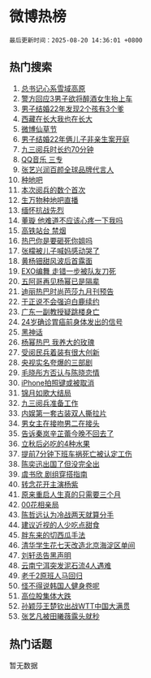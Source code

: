 # 微博热榜

`最后更新时间：2025-08-20 14:36:01 +0800`

## 热门搜索

1. [总书记心系雪域高原](https://m.weibo.cn/search?containerid=100103type%3D1%26t%3D10%26q%3D%23%E6%80%BB%E4%B9%A6%E8%AE%B0%E5%BF%83%E7%B3%BB%E9%9B%AA%E5%9F%9F%E9%AB%98%E5%8E%9F%23&stream_entry_id=51&isnewpage=1&extparam=seat%3D1%26c_type%3D51%26filter_type%3Drealtimehot%26q%3D%2523%25E6%2580%25BB%25E4%25B9%25A6%25E8%25AE%25B0%25E5%25BF%2583%25E7%25B3%25BB%25E9%259B%25AA%25E5%259F%259F%25E9%25AB%2598%25E5%258E%259F%2523%26dgr%3D0%26pos%3D0%26stream_entry_id%3D51%26cate%3D10103%26display_time%3D1755671760%26pre_seqid%3D1755671760563950937035)
1. [警方回应3男子欲将醉酒女生抬上车](https://m.weibo.cn/search?containerid=100103type%3D1%26t%3D10%26q%3D%23%E8%AD%A6%E6%96%B9%E5%9B%9E%E5%BA%943%E7%94%B7%E5%AD%90%E6%AC%B2%E5%B0%86%E9%86%89%E9%85%92%E5%A5%B3%E7%94%9F%E6%8A%AC%E4%B8%8A%E8%BD%A6%23&stream_entry_id=31&isnewpage=1&extparam=seat%3D1%26filter_type%3Drealtimehot%26pos%3D0%26c_type%3D31%26cate%3D5001%26flag%3D0%26band_rank%3D1%26stream_entry_id%3D31%26lcate%3D5001%26q%3D%2523%25E8%25AD%25A6%25E6%2596%25B9%25E5%259B%259E%25E5%25BA%25943%25E7%2594%25B7%25E5%25AD%2590%25E6%25AC%25B2%25E5%25B0%2586%25E9%2586%2589%25E9%2585%2592%25E5%25A5%25B3%25E7%2594%259F%25E6%258A%25AC%25E4%25B8%258A%25E8%25BD%25A6%2523%26realpos%3D1%26dgr%3D0%26display_time%3D1755671760%26pre_seqid%3D1755671760563950937035)
1. [男子结婚22年发现2个孩有3个爹](https://m.weibo.cn/search?containerid=100103type%3D1%26t%3D10%26q%3D%23%E7%94%B7%E5%AD%90%E7%BB%93%E5%A9%9A22%E5%B9%B4%E5%8F%91%E7%8E%B02%E4%B8%AA%E5%AD%A9%E6%9C%893%E4%B8%AA%E7%88%B9%23&stream_entry_id=31&isnewpage=1&extparam=seat%3D1%26filter_type%3Drealtimehot%26pos%3D1%26c_type%3D31%26cate%3D5001%26flag%3D1%26band_rank%3D2%26stream_entry_id%3D31%26lcate%3D5001%26q%3D%2523%25E7%2594%25B7%25E5%25AD%2590%25E7%25BB%2593%25E5%25A9%259A22%25E5%25B9%25B4%25E5%258F%2591%25E7%258E%25B02%25E4%25B8%25AA%25E5%25AD%25A9%25E6%259C%25893%25E4%25B8%25AA%25E7%2588%25B9%2523%26realpos%3D2%26dgr%3D0%26display_time%3D1755671760%26pre_seqid%3D1755671760563950937035)
1. [西藏在长大我也在长大](https://m.weibo.cn/search?containerid=100103type%3D1%26t%3D10%26q%3D%23%E8%A5%BF%E8%97%8F%E5%9C%A8%E9%95%BF%E5%A4%A7%E6%88%91%E4%B9%9F%E5%9C%A8%E9%95%BF%E5%A4%A7%23&stream_entry_id=31&isnewpage=1&extparam=seat%3D1%26filter_type%3Drealtimehot%26pos%3D2%26c_type%3D31%26cate%3D5001%26flag%3D0%26band_rank%3D3%26stream_entry_id%3D31%26lcate%3D5001%26q%3D%2523%25E8%25A5%25BF%25E8%2597%258F%25E5%259C%25A8%25E9%2595%25BF%25E5%25A4%25A7%25E6%2588%2591%25E4%25B9%259F%25E5%259C%25A8%25E9%2595%25BF%25E5%25A4%25A7%2523%26realpos%3D3%26dgr%3D0%26display_time%3D1755671760%26pre_seqid%3D1755671760563950937035)
1. [微博仙草节](https://m.weibo.cn/search?containerid=100103type%3D1%26t%3D10%26q%3D%23%E5%BE%AE%E5%8D%9A%E4%BB%99%E8%8D%89%E8%8A%82%23&stream_entry_id=31&isnewpage=1&extparam=seat%3D1%26filter_type%3Drealtimehot%26pos%3D3%26c_type%3D31%26cate%3D5001%26q%3D%2523%25E5%25BE%25AE%25E5%258D%259A%25E4%25BB%2599%25E8%258D%2589%25E8%258A%2582%2523%26band_rank%3D4%26stream_entry_id%3D31%26lcate%3D5001%26is_ad_pos%3D1%26adid%3D296529%26dgr%3D0%26display_time%3D1755671760%26pre_seqid%3D1755671760563950937035)
1. [男子结婚22年俩儿子非亲生案开庭](https://m.weibo.cn/search?containerid=100103type%3D1%26t%3D10%26q%3D%23%E7%94%B7%E5%AD%90%E7%BB%93%E5%A9%9A22%E5%B9%B4%E4%BF%A9%E5%84%BF%E5%AD%90%E9%9D%9E%E4%BA%B2%E7%94%9F%E6%A1%88%E5%BC%80%E5%BA%AD%23&stream_entry_id=31&isnewpage=1&extparam=seat%3D1%26filter_type%3Drealtimehot%26pos%3D4%26c_type%3D31%26cate%3D5001%26flag%3D1%26band_rank%3D4%26stream_entry_id%3D31%26lcate%3D5001%26q%3D%2523%25E7%2594%25B7%25E5%25AD%2590%25E7%25BB%2593%25E5%25A9%259A22%25E5%25B9%25B4%25E4%25BF%25A9%25E5%2584%25BF%25E5%25AD%2590%25E9%259D%259E%25E4%25BA%25B2%25E7%2594%259F%25E6%25A1%2588%25E5%25BC%2580%25E5%25BA%25AD%2523%26realpos%3D4%26dgr%3D0%26display_time%3D1755671760%26pre_seqid%3D1755671760563950937035)
1. [九三阅兵时长约70分钟](https://m.weibo.cn/search?containerid=100103type%3D1%26t%3D10%26q%3D%23%E4%B9%9D%E4%B8%89%E9%98%85%E5%85%B5%E6%97%B6%E9%95%BF%E7%BA%A670%E5%88%86%E9%92%9F%23&stream_entry_id=31&isnewpage=1&extparam=seat%3D1%26filter_type%3Drealtimehot%26pos%3D5%26c_type%3D31%26cate%3D5001%26flag%3D0%26band_rank%3D5%26stream_entry_id%3D31%26lcate%3D5001%26q%3D%2523%25E4%25B9%259D%25E4%25B8%2589%25E9%2598%2585%25E5%2585%25B5%25E6%2597%25B6%25E9%2595%25BF%25E7%25BA%25A670%25E5%2588%2586%25E9%2592%259F%2523%26realpos%3D5%26dgr%3D0%26display_time%3D1755671760%26pre_seqid%3D1755671760563950937035)
1. [QQ音乐 三专](https://m.weibo.cn/search?containerid=100103type%3D1%26t%3D10%26q%3DQQ%E9%9F%B3%E4%B9%90+%E4%B8%89%E4%B8%93&stream_entry_id=31&isnewpage=1&extparam=seat%3D1%26filter_type%3Drealtimehot%26pos%3D6%26c_type%3D31%26cate%3D5001%26flag%3D2%26band_rank%3D6%26stream_entry_id%3D31%26lcate%3D5001%26q%3DQQ%25E9%259F%25B3%25E4%25B9%2590%2520%25E4%25B8%2589%25E4%25B8%2593%26realpos%3D6%26dgr%3D0%26display_time%3D1755671760%26pre_seqid%3D1755671760563950937035)
1. [张艺兴润百颜全球品牌代言人](https://m.weibo.cn/search?containerid=100103type%3D1%26t%3D10%26q%3D%23%E5%BC%A0%E8%89%BA%E5%85%B4%E6%B6%A6%E7%99%BE%E9%A2%9C%E5%85%A8%E7%90%83%E5%93%81%E7%89%8C%E4%BB%A3%E8%A8%80%E4%BA%BA%23&stream_entry_id=31&isnewpage=1&extparam=seat%3D1%26filter_type%3Drealtimehot%26pos%3D7%26c_type%3D31%26cate%3D5001%26topic_ad%3D1%26is_ad_pos%3D1%26band_rank%3D7%26stream_entry_id%3D31%26dgr%3D0%26q%3D%2523%25E5%25BC%25A0%25E8%2589%25BA%25E5%2585%25B4%25E6%25B6%25A6%25E7%2599%25BE%25E9%25A2%259C%25E5%2585%25A8%25E7%2590%2583%25E5%2593%2581%25E7%2589%258C%25E4%25BB%25A3%25E8%25A8%2580%25E4%25BA%25BA%2523%26adid%3D297461%26lcate%3D5001%26display_time%3D1755671760%26pre_seqid%3D1755671760563950937035)
1. [种地吧](https://m.weibo.cn/search?containerid=100103type%3D1%26t%3D10%26q%3D%E7%A7%8D%E5%9C%B0%E5%90%A7&stream_entry_id=31&isnewpage=1&extparam=seat%3D1%26filter_type%3Drealtimehot%26pos%3D8%26c_type%3D31%26cate%3D5001%26flag%3D0%26band_rank%3D7%26stream_entry_id%3D31%26lcate%3D5001%26q%3D%25E7%25A7%258D%25E5%259C%25B0%25E5%2590%25A7%26realpos%3D7%26dgr%3D0%26display_time%3D1755671760%26pre_seqid%3D1755671760563950937035)
1. [本次阅兵的数个首次](https://m.weibo.cn/search?containerid=100103type%3D1%26t%3D10%26q%3D%23%E6%9C%AC%E6%AC%A1%E9%98%85%E5%85%B5%E7%9A%84%E6%95%B0%E4%B8%AA%E9%A6%96%E6%AC%A1%23&stream_entry_id=31&isnewpage=1&extparam=seat%3D1%26filter_type%3Drealtimehot%26pos%3D9%26c_type%3D31%26cate%3D5001%26flag%3D0%26band_rank%3D8%26stream_entry_id%3D31%26lcate%3D5001%26q%3D%2523%25E6%259C%25AC%25E6%25AC%25A1%25E9%2598%2585%25E5%2585%25B5%25E7%259A%2584%25E6%2595%25B0%25E4%25B8%25AA%25E9%25A6%2596%25E6%25AC%25A1%2523%26realpos%3D8%26dgr%3D0%26display_time%3D1755671760%26pre_seqid%3D1755671760563950937035)
1. [生万物种地吧直播](https://m.weibo.cn/search?containerid=100103type%3D1%26t%3D10%26q%3D%23%E7%94%9F%E4%B8%87%E7%89%A9%E7%A7%8D%E5%9C%B0%E5%90%A7%E7%9B%B4%E6%92%AD%23&stream_entry_id=31&isnewpage=1&extparam=seat%3D1%26filter_type%3Drealtimehot%26pos%3D10%26c_type%3D31%26cate%3D5001%26flag%3D0%26band_rank%3D9%26stream_entry_id%3D31%26lcate%3D5001%26q%3D%2523%25E7%2594%259F%25E4%25B8%2587%25E7%2589%25A9%25E7%25A7%258D%25E5%259C%25B0%25E5%2590%25A7%25E7%259B%25B4%25E6%2592%25AD%2523%26realpos%3D9%26dgr%3D0%26display_time%3D1755671760%26pre_seqid%3D1755671760563950937035)
1. [缅怀抗战先烈](https://m.weibo.cn/search?containerid=100103type%3D1%26t%3D10%26q%3D%23%E7%BC%85%E6%80%80%E6%8A%97%E6%88%98%E5%85%88%E7%83%88%23&stream_entry_id=31&isnewpage=1&extparam=seat%3D1%26filter_type%3Drealtimehot%26pos%3D11%26c_type%3D31%26cate%3D5001%26flag%3D1%26band_rank%3D10%26stream_entry_id%3D31%26lcate%3D5001%26q%3D%2523%25E7%25BC%2585%25E6%2580%2580%25E6%258A%2597%25E6%2588%2598%25E5%2585%2588%25E7%2583%2588%2523%26realpos%3D10%26dgr%3D0%26display_time%3D1755671760%26pre_seqid%3D1755671760563950937035)
1. [董璇 他难道不应该心疼一下我吗](https://m.weibo.cn/search?containerid=100103type%3D1%26t%3D10%26q%3D%E8%91%A3%E7%92%87+%E4%BB%96%E9%9A%BE%E9%81%93%E4%B8%8D%E5%BA%94%E8%AF%A5%E5%BF%83%E7%96%BC%E4%B8%80%E4%B8%8B%E6%88%91%E5%90%97&stream_entry_id=31&isnewpage=1&extparam=seat%3D1%26filter_type%3Drealtimehot%26pos%3D12%26c_type%3D31%26cate%3D5001%26flag%3D1%26band_rank%3D11%26stream_entry_id%3D31%26lcate%3D5001%26q%3D%25E8%2591%25A3%25E7%2592%2587%2520%25E4%25BB%2596%25E9%259A%25BE%25E9%2581%2593%25E4%25B8%258D%25E5%25BA%2594%25E8%25AF%25A5%25E5%25BF%2583%25E7%2596%25BC%25E4%25B8%2580%25E4%25B8%258B%25E6%2588%2591%25E5%2590%2597%26realpos%3D11%26dgr%3D0%26display_time%3D1755671760%26pre_seqid%3D1755671760563950937035)
1. [高铁站台 禁烟](https://m.weibo.cn/search?containerid=100103type%3D1%26t%3D10%26q%3D%E9%AB%98%E9%93%81%E7%AB%99%E5%8F%B0+%E7%A6%81%E7%83%9F&stream_entry_id=31&isnewpage=1&extparam=seat%3D1%26filter_type%3Drealtimehot%26pos%3D13%26c_type%3D31%26cate%3D5001%26flag%3D2%26band_rank%3D12%26stream_entry_id%3D31%26lcate%3D5001%26q%3D%25E9%25AB%2598%25E9%2593%2581%25E7%25AB%2599%25E5%258F%25B0%2520%25E7%25A6%2581%25E7%2583%259F%26realpos%3D12%26dgr%3D0%26display_time%3D1755671760%26pre_seqid%3D1755671760563950937035)
1. [热巴你是要砸死你姐吗](https://m.weibo.cn/search?containerid=100103type%3D1%26t%3D10%26q%3D%23%E7%83%AD%E5%B7%B4%E4%BD%A0%E6%98%AF%E8%A6%81%E7%A0%B8%E6%AD%BB%E4%BD%A0%E5%A7%90%E5%90%97%23&stream_entry_id=31&isnewpage=1&extparam=seat%3D1%26filter_type%3Drealtimehot%26pos%3D14%26c_type%3D31%26cate%3D5001%26flag%3D2%26band_rank%3D13%26stream_entry_id%3D31%26lcate%3D5001%26q%3D%2523%25E7%2583%25AD%25E5%25B7%25B4%25E4%25BD%25A0%25E6%2598%25AF%25E8%25A6%2581%25E7%25A0%25B8%25E6%25AD%25BB%25E4%25BD%25A0%25E5%25A7%2590%25E5%2590%2597%2523%26realpos%3D13%26dgr%3D0%26display_time%3D1755671760%26pre_seqid%3D1755671760563950937035)
1. [张檬被儿子喊妈感动哭了](https://m.weibo.cn/search?containerid=100103type%3D1%26t%3D10%26q%3D%E5%BC%A0%E6%AA%AC%E8%A2%AB%E5%84%BF%E5%AD%90%E5%96%8A%E5%A6%88%E6%84%9F%E5%8A%A8%E5%93%AD%E4%BA%86&stream_entry_id=31&isnewpage=1&extparam=seat%3D1%26filter_type%3Drealtimehot%26pos%3D15%26c_type%3D31%26cate%3D5001%26flag%3D1%26band_rank%3D14%26stream_entry_id%3D31%26lcate%3D5001%26q%3D%25E5%25BC%25A0%25E6%25AA%25AC%25E8%25A2%25AB%25E5%2584%25BF%25E5%25AD%2590%25E5%2596%258A%25E5%25A6%2588%25E6%2584%259F%25E5%258A%25A8%25E5%2593%25AD%25E4%25BA%2586%26realpos%3D14%26dgr%3D0%26display_time%3D1755671760%26pre_seqid%3D1755671760563950937035)
1. [黄杨钿甜风波后首露面](https://m.weibo.cn/search?containerid=100103type%3D1%26t%3D10%26q%3D%23%E9%BB%84%E6%9D%A8%E9%92%BF%E7%94%9C%E9%A3%8E%E6%B3%A2%E5%90%8E%E9%A6%96%E9%9C%B2%E9%9D%A2%23&stream_entry_id=31&isnewpage=1&extparam=seat%3D1%26filter_type%3Drealtimehot%26pos%3D16%26c_type%3D31%26cate%3D5001%26flag%3D2%26band_rank%3D15%26stream_entry_id%3D31%26lcate%3D5001%26q%3D%2523%25E9%25BB%2584%25E6%259D%25A8%25E9%2592%25BF%25E7%2594%259C%25E9%25A3%258E%25E6%25B3%25A2%25E5%2590%258E%25E9%25A6%2596%25E9%259C%25B2%25E9%259D%25A2%2523%26realpos%3D15%26dgr%3D0%26display_time%3D1755671760%26pre_seqid%3D1755671760563950937035)
1. [EXO编舞 走错一步被队友刀死](https://m.weibo.cn/search?containerid=100103type%3D1%26t%3D10%26q%3DEXO%E7%BC%96%E8%88%9E+%E8%B5%B0%E9%94%99%E4%B8%80%E6%AD%A5%E8%A2%AB%E9%98%9F%E5%8F%8B%E5%88%80%E6%AD%BB&stream_entry_id=31&isnewpage=1&extparam=seat%3D1%26filter_type%3Drealtimehot%26pos%3D17%26c_type%3D31%26cate%3D5001%26flag%3D1%26band_rank%3D16%26stream_entry_id%3D31%26lcate%3D5001%26q%3DEXO%25E7%25BC%2596%25E8%2588%259E%2520%25E8%25B5%25B0%25E9%2594%2599%25E4%25B8%2580%25E6%25AD%25A5%25E8%25A2%25AB%25E9%2598%259F%25E5%258F%258B%25E5%2588%2580%25E6%25AD%25BB%26realpos%3D16%26dgr%3D0%26display_time%3D1755671760%26pre_seqid%3D1755671760563950937035)
1. [五阿哥再见杨幂已是隔辈](https://m.weibo.cn/search?containerid=100103type%3D1%26t%3D10%26q%3D%E4%BA%94%E9%98%BF%E5%93%A5%E5%86%8D%E8%A7%81%E6%9D%A8%E5%B9%82%E5%B7%B2%E6%98%AF%E9%9A%94%E8%BE%88&stream_entry_id=31&isnewpage=1&extparam=seat%3D1%26filter_type%3Drealtimehot%26pos%3D18%26c_type%3D31%26cate%3D5001%26flag%3D2%26band_rank%3D17%26stream_entry_id%3D31%26lcate%3D5001%26q%3D%25E4%25BA%2594%25E9%2598%25BF%25E5%2593%25A5%25E5%2586%258D%25E8%25A7%2581%25E6%259D%25A8%25E5%25B9%2582%25E5%25B7%25B2%25E6%2598%25AF%25E9%259A%2594%25E8%25BE%2588%26realpos%3D17%26dgr%3D0%26display_time%3D1755671760%26pre_seqid%3D1755671760563950937035)
1. [迪丽热巴时尚芭莎九月刊预告](https://m.weibo.cn/search?containerid=100103type%3D1%26t%3D10%26q%3D%23%E8%BF%AA%E4%B8%BD%E7%83%AD%E5%B7%B4%E6%97%B6%E5%B0%9A%E8%8A%AD%E8%8E%8E%E4%B9%9D%E6%9C%88%E5%88%8A%E9%A2%84%E5%91%8A%23&stream_entry_id=31&isnewpage=1&extparam=seat%3D1%26filter_type%3Drealtimehot%26pos%3D19%26c_type%3D31%26cate%3D5001%26flag%3D0%26band_rank%3D18%26stream_entry_id%3D31%26lcate%3D5001%26q%3D%2523%25E8%25BF%25AA%25E4%25B8%25BD%25E7%2583%25AD%25E5%25B7%25B4%25E6%2597%25B6%25E5%25B0%259A%25E8%258A%25AD%25E8%258E%258E%25E4%25B9%259D%25E6%259C%2588%25E5%2588%258A%25E9%25A2%2584%25E5%2591%258A%2523%26realpos%3D18%26dgr%3D0%26display_time%3D1755671760%26pre_seqid%3D1755671760563950937035)
1. [于正说不会强迫白鹿续约](https://m.weibo.cn/search?containerid=100103type%3D1%26t%3D10%26q%3D%23%E4%BA%8E%E6%AD%A3%E8%AF%B4%E4%B8%8D%E4%BC%9A%E5%BC%BA%E8%BF%AB%E7%99%BD%E9%B9%BF%E7%BB%AD%E7%BA%A6%23&stream_entry_id=31&isnewpage=1&extparam=seat%3D1%26filter_type%3Drealtimehot%26pos%3D20%26c_type%3D31%26cate%3D5001%26flag%3D2%26band_rank%3D19%26stream_entry_id%3D31%26lcate%3D5001%26q%3D%2523%25E4%25BA%258E%25E6%25AD%25A3%25E8%25AF%25B4%25E4%25B8%258D%25E4%25BC%259A%25E5%25BC%25BA%25E8%25BF%25AB%25E7%2599%25BD%25E9%25B9%25BF%25E7%25BB%25AD%25E7%25BA%25A6%2523%26realpos%3D19%26dgr%3D0%26display_time%3D1755671760%26pre_seqid%3D1755671760563950937035)
1. [广东一副教授疑跳楼身亡](https://m.weibo.cn/search?containerid=100103type%3D1%26t%3D10%26q%3D%E5%B9%BF%E4%B8%9C%E4%B8%80%E5%89%AF%E6%95%99%E6%8E%88%E7%96%91%E8%B7%B3%E6%A5%BC%E8%BA%AB%E4%BA%A1&stream_entry_id=31&isnewpage=1&extparam=seat%3D1%26filter_type%3Drealtimehot%26pos%3D21%26c_type%3D31%26cate%3D5001%26flag%3D1%26band_rank%3D20%26stream_entry_id%3D31%26lcate%3D5001%26q%3D%25E5%25B9%25BF%25E4%25B8%259C%25E4%25B8%2580%25E5%2589%25AF%25E6%2595%2599%25E6%258E%2588%25E7%2596%2591%25E8%25B7%25B3%25E6%25A5%25BC%25E8%25BA%25AB%25E4%25BA%25A1%26realpos%3D20%26dgr%3D0%26display_time%3D1755671760%26pre_seqid%3D1755671760563950937035)
1. [24岁确诊胃癌前身体发出的信号](https://m.weibo.cn/search?containerid=100103type%3D1%26t%3D10%26q%3D24%E5%B2%81%E7%A1%AE%E8%AF%8A%E8%83%83%E7%99%8C%E5%89%8D%E8%BA%AB%E4%BD%93%E5%8F%91%E5%87%BA%E7%9A%84%E4%BF%A1%E5%8F%B7&stream_entry_id=31&isnewpage=1&extparam=seat%3D1%26filter_type%3Drealtimehot%26pos%3D22%26c_type%3D31%26cate%3D5001%26flag%3D0%26band_rank%3D21%26stream_entry_id%3D31%26lcate%3D5001%26q%3D24%25E5%25B2%2581%25E7%25A1%25AE%25E8%25AF%258A%25E8%2583%2583%25E7%2599%258C%25E5%2589%258D%25E8%25BA%25AB%25E4%25BD%2593%25E5%258F%2591%25E5%2587%25BA%25E7%259A%2584%25E4%25BF%25A1%25E5%258F%25B7%26realpos%3D21%26dgr%3D0%26display_time%3D1755671760%26pre_seqid%3D1755671760563950937035)
1. [黑神话](https://m.weibo.cn/search?containerid=100103type%3D1%26t%3D10%26q%3D%23%E9%BB%91%E7%A5%9E%E8%AF%9D%23&stream_entry_id=31&isnewpage=1&extparam=seat%3D1%26filter_type%3Drealtimehot%26pos%3D23%26c_type%3D31%26cate%3D5001%26flag%3D2%26band_rank%3D22%26stream_entry_id%3D31%26lcate%3D5001%26q%3D%2523%25E9%25BB%2591%25E7%25A5%259E%25E8%25AF%259D%2523%26realpos%3D22%26dgr%3D0%26display_time%3D1755671760%26pre_seqid%3D1755671760563950937035)
1. [杨幂热巴 我养大的玫瑰](https://m.weibo.cn/search?containerid=100103type%3D1%26t%3D10%26q%3D%E6%9D%A8%E5%B9%82%E7%83%AD%E5%B7%B4+%E6%88%91%E5%85%BB%E5%A4%A7%E7%9A%84%E7%8E%AB%E7%91%B0&stream_entry_id=31&isnewpage=1&extparam=seat%3D1%26filter_type%3Drealtimehot%26pos%3D24%26c_type%3D31%26cate%3D5001%26flag%3D1%26band_rank%3D23%26stream_entry_id%3D31%26lcate%3D5001%26q%3D%25E6%259D%25A8%25E5%25B9%2582%25E7%2583%25AD%25E5%25B7%25B4%2520%25E6%2588%2591%25E5%2585%25BB%25E5%25A4%25A7%25E7%259A%2584%25E7%258E%25AB%25E7%2591%25B0%26realpos%3D23%26dgr%3D0%26display_time%3D1755671760%26pre_seqid%3D1755671760563950937035)
1. [受阅民兵着装有很大创新](https://m.weibo.cn/search?containerid=100103type%3D1%26t%3D10%26q%3D%23%E5%8F%97%E9%98%85%E6%B0%91%E5%85%B5%E7%9D%80%E8%A3%85%E6%9C%89%E5%BE%88%E5%A4%A7%E5%88%9B%E6%96%B0%23&stream_entry_id=31&isnewpage=1&extparam=seat%3D1%26filter_type%3Drealtimehot%26pos%3D25%26c_type%3D31%26cate%3D5001%26flag%3D1%26band_rank%3D24%26stream_entry_id%3D31%26lcate%3D5001%26q%3D%2523%25E5%258F%2597%25E9%2598%2585%25E6%25B0%2591%25E5%2585%25B5%25E7%259D%2580%25E8%25A3%2585%25E6%259C%2589%25E5%25BE%2588%25E5%25A4%25A7%25E5%2588%259B%25E6%2596%25B0%2523%26realpos%3D24%26dgr%3D0%26display_time%3D1755671760%26pre_seqid%3D1755671760563950937035)
1. [央视实名夸爆的三部剧](https://m.weibo.cn/search?containerid=100103type%3D1%26t%3D10%26q%3D%23%E5%A4%AE%E8%A7%86%E5%AE%9E%E5%90%8D%E5%A4%B8%E7%88%86%E7%9A%84%E4%B8%89%E9%83%A8%E5%89%A7%23&stream_entry_id=31&isnewpage=1&extparam=seat%3D1%26filter_type%3Drealtimehot%26pos%3D26%26c_type%3D31%26cate%3D5001%26flag%3D1%26band_rank%3D25%26stream_entry_id%3D31%26lcate%3D5001%26q%3D%2523%25E5%25A4%25AE%25E8%25A7%2586%25E5%25AE%259E%25E5%2590%258D%25E5%25A4%25B8%25E7%2588%2586%25E7%259A%2584%25E4%25B8%2589%25E9%2583%25A8%25E5%2589%25A7%2523%26realpos%3D25%26dgr%3D0%26display_time%3D1755671760%26pre_seqid%3D1755671760563950937035)
1. [毛晓彤方否认与陈晓恋情](https://m.weibo.cn/search?containerid=100103type%3D1%26t%3D10%26q%3D%23%E6%AF%9B%E6%99%93%E5%BD%A4%E6%96%B9%E5%90%A6%E8%AE%A4%E4%B8%8E%E9%99%88%E6%99%93%E6%81%8B%E6%83%85%23&stream_entry_id=31&isnewpage=1&extparam=seat%3D1%26filter_type%3Drealtimehot%26pos%3D27%26c_type%3D31%26cate%3D5001%26flag%3D0%26band_rank%3D26%26stream_entry_id%3D31%26lcate%3D5001%26q%3D%2523%25E6%25AF%259B%25E6%2599%2593%25E5%25BD%25A4%25E6%2596%25B9%25E5%2590%25A6%25E8%25AE%25A4%25E4%25B8%258E%25E9%2599%2588%25E6%2599%2593%25E6%2581%258B%25E6%2583%2585%2523%26realpos%3D26%26dgr%3D0%26display_time%3D1755671760%26pre_seqid%3D1755671760563950937035)
1. [iPhone拍照键或被取消](https://m.weibo.cn/search?containerid=100103type%3D1%26t%3D10%26q%3D%23iPhone%E6%8B%8D%E7%85%A7%E9%94%AE%E6%88%96%E8%A2%AB%E5%8F%96%E6%B6%88%23&stream_entry_id=31&isnewpage=1&extparam=seat%3D1%26filter_type%3Drealtimehot%26pos%3D28%26c_type%3D31%26cate%3D5001%26flag%3D1%26band_rank%3D27%26stream_entry_id%3D31%26lcate%3D5001%26q%3D%2523iPhone%25E6%258B%258D%25E7%2585%25A7%25E9%2594%25AE%25E6%2588%2596%25E8%25A2%25AB%25E5%258F%2596%25E6%25B6%2588%2523%26realpos%3D27%26dgr%3D0%26display_time%3D1755671760%26pre_seqid%3D1755671760563950937035)
1. [锦月如歌大结局](https://m.weibo.cn/search?containerid=100103type%3D1%26t%3D10%26q%3D%E9%94%A6%E6%9C%88%E5%A6%82%E6%AD%8C%E5%A4%A7%E7%BB%93%E5%B1%80&stream_entry_id=31&isnewpage=1&extparam=seat%3D1%26filter_type%3Drealtimehot%26pos%3D29%26c_type%3D31%26cate%3D5001%26flag%3D0%26band_rank%3D28%26stream_entry_id%3D31%26lcate%3D5001%26q%3D%25E9%2594%25A6%25E6%259C%2588%25E5%25A6%2582%25E6%25AD%258C%25E5%25A4%25A7%25E7%25BB%2593%25E5%25B1%2580%26realpos%3D28%26dgr%3D0%26display_time%3D1755671760%26pre_seqid%3D1755671760563950937035)
1. [九三阅兵准备工作](https://m.weibo.cn/search?containerid=100103type%3D1%26t%3D10%26q%3D%23%E4%B9%9D%E4%B8%89%E9%98%85%E5%85%B5%E5%87%86%E5%A4%87%E5%B7%A5%E4%BD%9C%23&stream_entry_id=31&isnewpage=1&extparam=seat%3D1%26filter_type%3Drealtimehot%26pos%3D30%26c_type%3D31%26cate%3D5001%26flag%3D0%26band_rank%3D29%26stream_entry_id%3D31%26lcate%3D5001%26q%3D%2523%25E4%25B9%259D%25E4%25B8%2589%25E9%2598%2585%25E5%2585%25B5%25E5%2587%2586%25E5%25A4%2587%25E5%25B7%25A5%25E4%25BD%259C%2523%26realpos%3D29%26dgr%3D0%26display_time%3D1755671760%26pre_seqid%3D1755671760563950937035)
1. [内娱第一套古装双人撕拉片](https://m.weibo.cn/search?containerid=100103type%3D1%26t%3D10%26q%3D%E5%86%85%E5%A8%B1%E7%AC%AC%E4%B8%80%E5%A5%97%E5%8F%A4%E8%A3%85%E5%8F%8C%E4%BA%BA%E6%92%95%E6%8B%89%E7%89%87&stream_entry_id=31&isnewpage=1&extparam=seat%3D1%26filter_type%3Drealtimehot%26pos%3D31%26c_type%3D31%26cate%3D5001%26flag%3D1%26band_rank%3D30%26stream_entry_id%3D31%26lcate%3D5001%26q%3D%25E5%2586%2585%25E5%25A8%25B1%25E7%25AC%25AC%25E4%25B8%2580%25E5%25A5%2597%25E5%258F%25A4%25E8%25A3%2585%25E5%258F%258C%25E4%25BA%25BA%25E6%2592%2595%25E6%258B%2589%25E7%2589%2587%26realpos%3D30%26dgr%3D0%26display_time%3D1755671760%26pre_seqid%3D1755671760563950937035)
1. [男女主在接吻男二在接头](https://m.weibo.cn/search?containerid=100103type%3D1%26t%3D10%26q%3D%E7%94%B7%E5%A5%B3%E4%B8%BB%E5%9C%A8%E6%8E%A5%E5%90%BB%E7%94%B7%E4%BA%8C%E5%9C%A8%E6%8E%A5%E5%A4%B4&stream_entry_id=31&isnewpage=1&extparam=seat%3D1%26filter_type%3Drealtimehot%26pos%3D32%26c_type%3D31%26cate%3D5001%26flag%3D0%26band_rank%3D31%26stream_entry_id%3D31%26lcate%3D5001%26q%3D%25E7%2594%25B7%25E5%25A5%25B3%25E4%25B8%25BB%25E5%259C%25A8%25E6%258E%25A5%25E5%2590%25BB%25E7%2594%25B7%25E4%25BA%258C%25E5%259C%25A8%25E6%258E%25A5%25E5%25A4%25B4%26realpos%3D31%26dgr%3D0%26display_time%3D1755671760%26pre_seqid%3D1755671760563950937035)
1. [告诉秦岚辛芷蕾今晚不回去了](https://m.weibo.cn/search?containerid=100103type%3D1%26t%3D10%26q%3D%E5%91%8A%E8%AF%89%E7%A7%A6%E5%B2%9A%E8%BE%9B%E8%8A%B7%E8%95%BE%E4%BB%8A%E6%99%9A%E4%B8%8D%E5%9B%9E%E5%8E%BB%E4%BA%86&stream_entry_id=31&isnewpage=1&extparam=seat%3D1%26filter_type%3Drealtimehot%26pos%3D33%26c_type%3D31%26cate%3D5001%26flag%3D1%26band_rank%3D32%26stream_entry_id%3D31%26lcate%3D5001%26q%3D%25E5%2591%258A%25E8%25AF%2589%25E7%25A7%25A6%25E5%25B2%259A%25E8%25BE%259B%25E8%258A%25B7%25E8%2595%25BE%25E4%25BB%258A%25E6%2599%259A%25E4%25B8%258D%25E5%259B%259E%25E5%258E%25BB%25E4%25BA%2586%26realpos%3D32%26dgr%3D0%26display_time%3D1755671760%26pre_seqid%3D1755671760563950937035)
1. [立秋后必吃的4种水果](https://m.weibo.cn/search?containerid=100103type%3D1%26t%3D10%26q%3D%23%E7%AB%8B%E7%A7%8B%E5%90%8E%E5%BF%85%E5%90%83%E7%9A%844%E7%A7%8D%E6%B0%B4%E6%9E%9C%23&stream_entry_id=31&isnewpage=1&extparam=seat%3D1%26filter_type%3Drealtimehot%26pos%3D34%26c_type%3D31%26cate%3D5001%26flag%3D0%26band_rank%3D33%26stream_entry_id%3D31%26lcate%3D5001%26q%3D%2523%25E7%25AB%258B%25E7%25A7%258B%25E5%2590%258E%25E5%25BF%2585%25E5%2590%2583%25E7%259A%25844%25E7%25A7%258D%25E6%25B0%25B4%25E6%259E%259C%2523%26realpos%3D33%26dgr%3D0%26display_time%3D1755671760%26pre_seqid%3D1755671760563950937035)
1. [提前7分钟下班车祸死亡被认定工伤](https://m.weibo.cn/search?containerid=100103type%3D1%26t%3D10%26q%3D%23%E6%8F%90%E5%89%8D7%E5%88%86%E9%92%9F%E4%B8%8B%E7%8F%AD%E8%BD%A6%E7%A5%B8%E6%AD%BB%E4%BA%A1%E8%A2%AB%E8%AE%A4%E5%AE%9A%E5%B7%A5%E4%BC%A4%23&stream_entry_id=31&isnewpage=1&extparam=seat%3D1%26filter_type%3Drealtimehot%26pos%3D35%26c_type%3D31%26cate%3D5001%26flag%3D0%26band_rank%3D34%26stream_entry_id%3D31%26lcate%3D5001%26q%3D%2523%25E6%258F%2590%25E5%2589%258D7%25E5%2588%2586%25E9%2592%259F%25E4%25B8%258B%25E7%258F%25AD%25E8%25BD%25A6%25E7%25A5%25B8%25E6%25AD%25BB%25E4%25BA%25A1%25E8%25A2%25AB%25E8%25AE%25A4%25E5%25AE%259A%25E5%25B7%25A5%25E4%25BC%25A4%2523%26realpos%3D34%26dgr%3D0%26display_time%3D1755671760%26pre_seqid%3D1755671760563950937035)
1. [陈奕迅出国了但没完全出](https://m.weibo.cn/search?containerid=100103type%3D1%26t%3D10%26q%3D%E9%99%88%E5%A5%95%E8%BF%85%E5%87%BA%E5%9B%BD%E4%BA%86%E4%BD%86%E6%B2%A1%E5%AE%8C%E5%85%A8%E5%87%BA&stream_entry_id=31&isnewpage=1&extparam=seat%3D1%26filter_type%3Drealtimehot%26pos%3D36%26c_type%3D31%26cate%3D5001%26flag%3D1%26band_rank%3D35%26stream_entry_id%3D31%26lcate%3D5001%26q%3D%25E9%2599%2588%25E5%25A5%2595%25E8%25BF%2585%25E5%2587%25BA%25E5%259B%25BD%25E4%25BA%2586%25E4%25BD%2586%25E6%25B2%25A1%25E5%25AE%258C%25E5%2585%25A8%25E5%2587%25BA%26realpos%3D35%26dgr%3D0%26display_time%3D1755671760%26pre_seqid%3D1755671760563950937035)
1. [虞书欣 剧组穿搭指南](https://m.weibo.cn/search?containerid=100103type%3D1%26t%3D10%26q%3D%E8%99%9E%E4%B9%A6%E6%AC%A3+%E5%89%A7%E7%BB%84%E7%A9%BF%E6%90%AD%E6%8C%87%E5%8D%97&stream_entry_id=31&isnewpage=1&extparam=seat%3D1%26filter_type%3Drealtimehot%26pos%3D37%26c_type%3D31%26cate%3D5001%26flag%3D1%26band_rank%3D36%26stream_entry_id%3D31%26lcate%3D5001%26q%3D%25E8%2599%259E%25E4%25B9%25A6%25E6%25AC%25A3%2520%25E5%2589%25A7%25E7%25BB%2584%25E7%25A9%25BF%25E6%2590%25AD%25E6%258C%2587%25E5%258D%2597%26realpos%3D36%26dgr%3D0%26display_time%3D1755671760%26pre_seqid%3D1755671760563950937035)
1. [转念花开主演杨紫](https://m.weibo.cn/search?containerid=100103type%3D1%26t%3D10%26q%3D%23%E8%BD%AC%E5%BF%B5%E8%8A%B1%E5%BC%80%E4%B8%BB%E6%BC%94%E6%9D%A8%E7%B4%AB%23&stream_entry_id=31&isnewpage=1&extparam=seat%3D1%26filter_type%3Drealtimehot%26pos%3D38%26c_type%3D31%26cate%3D5001%26flag%3D1%26band_rank%3D37%26stream_entry_id%3D31%26lcate%3D5001%26q%3D%2523%25E8%25BD%25AC%25E5%25BF%25B5%25E8%258A%25B1%25E5%25BC%2580%25E4%25B8%25BB%25E6%25BC%2594%25E6%259D%25A8%25E7%25B4%25AB%2523%26realpos%3D37%26dgr%3D0%26display_time%3D1755671760%26pre_seqid%3D1755671760563950937035)
1. [原来重启人生真的只需要三个月](https://m.weibo.cn/search?containerid=100103type%3D1%26t%3D10%26q%3D%23%E5%8E%9F%E6%9D%A5%E9%87%8D%E5%90%AF%E4%BA%BA%E7%94%9F%E7%9C%9F%E7%9A%84%E5%8F%AA%E9%9C%80%E8%A6%81%E4%B8%89%E4%B8%AA%E6%9C%88%23&stream_entry_id=31&isnewpage=1&extparam=seat%3D1%26filter_type%3Drealtimehot%26pos%3D39%26c_type%3D31%26cate%3D5001%26flag%3D1%26band_rank%3D38%26stream_entry_id%3D31%26lcate%3D5001%26q%3D%2523%25E5%258E%259F%25E6%259D%25A5%25E9%2587%258D%25E5%2590%25AF%25E4%25BA%25BA%25E7%2594%259F%25E7%259C%259F%25E7%259A%2584%25E5%258F%25AA%25E9%259C%2580%25E8%25A6%2581%25E4%25B8%2589%25E4%25B8%25AA%25E6%259C%2588%2523%26realpos%3D38%26dgr%3D0%26display_time%3D1755671760%26pre_seqid%3D1755671760563950937035)
1. [00花相亲局](https://m.weibo.cn/search?containerid=100103type%3D1%26t%3D10%26q%3D00%E8%8A%B1%E7%9B%B8%E4%BA%B2%E5%B1%80&stream_entry_id=31&isnewpage=1&extparam=seat%3D1%26filter_type%3Drealtimehot%26pos%3D40%26c_type%3D31%26cate%3D5001%26flag%3D1%26band_rank%3D39%26stream_entry_id%3D31%26lcate%3D5001%26q%3D00%25E8%258A%25B1%25E7%259B%25B8%25E4%25BA%25B2%25E5%25B1%2580%26realpos%3D39%26dgr%3D0%26display_time%3D1755671760%26pre_seqid%3D1755671760563950937035)
1. [陈哲远认为冷战两天就算分手](https://m.weibo.cn/search?containerid=100103type%3D1%26t%3D10%26q%3D%E9%99%88%E5%93%B2%E8%BF%9C%E8%AE%A4%E4%B8%BA%E5%86%B7%E6%88%98%E4%B8%A4%E5%A4%A9%E5%B0%B1%E7%AE%97%E5%88%86%E6%89%8B&stream_entry_id=31&isnewpage=1&extparam=seat%3D1%26filter_type%3Drealtimehot%26pos%3D41%26c_type%3D31%26cate%3D5001%26flag%3D1%26band_rank%3D40%26stream_entry_id%3D31%26lcate%3D5001%26q%3D%25E9%2599%2588%25E5%2593%25B2%25E8%25BF%259C%25E8%25AE%25A4%25E4%25B8%25BA%25E5%2586%25B7%25E6%2588%2598%25E4%25B8%25A4%25E5%25A4%25A9%25E5%25B0%25B1%25E7%25AE%2597%25E5%2588%2586%25E6%2589%258B%26realpos%3D40%26dgr%3D0%26display_time%3D1755671760%26pre_seqid%3D1755671760563950937035)
1. [建议近视的人少吃点甜食](https://m.weibo.cn/search?containerid=100103type%3D1%26t%3D10%26q%3D%23%E5%BB%BA%E8%AE%AE%E8%BF%91%E8%A7%86%E7%9A%84%E4%BA%BA%E5%B0%91%E5%90%83%E7%82%B9%E7%94%9C%E9%A3%9F%23&stream_entry_id=31&isnewpage=1&extparam=seat%3D1%26filter_type%3Drealtimehot%26pos%3D42%26c_type%3D31%26cate%3D5001%26flag%3D1%26band_rank%3D41%26stream_entry_id%3D31%26lcate%3D5001%26q%3D%2523%25E5%25BB%25BA%25E8%25AE%25AE%25E8%25BF%2591%25E8%25A7%2586%25E7%259A%2584%25E4%25BA%25BA%25E5%25B0%2591%25E5%2590%2583%25E7%2582%25B9%25E7%2594%259C%25E9%25A3%259F%2523%26realpos%3D41%26dgr%3D0%26display_time%3D1755671760%26pre_seqid%3D1755671760563950937035)
1. [胖东来的切西瓜手法](https://m.weibo.cn/search?containerid=100103type%3D1%26t%3D10%26q%3D%23%E8%83%96%E4%B8%9C%E6%9D%A5%E7%9A%84%E5%88%87%E8%A5%BF%E7%93%9C%E6%89%8B%E6%B3%95%23&stream_entry_id=31&isnewpage=1&extparam=seat%3D1%26filter_type%3Drealtimehot%26pos%3D43%26c_type%3D31%26cate%3D5001%26flag%3D0%26band_rank%3D42%26stream_entry_id%3D31%26lcate%3D5001%26q%3D%2523%25E8%2583%2596%25E4%25B8%259C%25E6%259D%25A5%25E7%259A%2584%25E5%2588%2587%25E8%25A5%25BF%25E7%2593%259C%25E6%2589%258B%25E6%25B3%2595%2523%26realpos%3D42%26dgr%3D0%26display_time%3D1755671760%26pre_seqid%3D1755671760563950937035)
1. [清华学生花七天改造北京海淀区单间](https://m.weibo.cn/search?containerid=100103type%3D1%26t%3D10%26q%3D%E6%B8%85%E5%8D%8E%E5%AD%A6%E7%94%9F%E8%8A%B1%E4%B8%83%E5%A4%A9%E6%94%B9%E9%80%A0%E5%8C%97%E4%BA%AC%E6%B5%B7%E6%B7%80%E5%8C%BA%E5%8D%95%E9%97%B4&stream_entry_id=31&isnewpage=1&extparam=seat%3D1%26filter_type%3Drealtimehot%26pos%3D44%26c_type%3D31%26cate%3D5001%26flag%3D1%26band_rank%3D43%26stream_entry_id%3D31%26lcate%3D5001%26q%3D%25E6%25B8%2585%25E5%258D%258E%25E5%25AD%25A6%25E7%2594%259F%25E8%258A%25B1%25E4%25B8%2583%25E5%25A4%25A9%25E6%2594%25B9%25E9%2580%25A0%25E5%258C%2597%25E4%25BA%25AC%25E6%25B5%25B7%25E6%25B7%2580%25E5%258C%25BA%25E5%258D%2595%25E9%2597%25B4%26realpos%3D43%26dgr%3D0%26display_time%3D1755671760%26pre_seqid%3D1755671760563950937035)
1. [刘轩丞告黑声明](https://m.weibo.cn/search?containerid=100103type%3D1%26t%3D10%26q%3D%23%E5%88%98%E8%BD%A9%E4%B8%9E%E5%91%8A%E9%BB%91%E5%A3%B0%E6%98%8E%23&stream_entry_id=31&isnewpage=1&extparam=seat%3D1%26filter_type%3Drealtimehot%26pos%3D45%26c_type%3D31%26cate%3D5001%26flag%3D1%26band_rank%3D44%26stream_entry_id%3D31%26lcate%3D5001%26q%3D%2523%25E5%2588%2598%25E8%25BD%25A9%25E4%25B8%259E%25E5%2591%258A%25E9%25BB%2591%25E5%25A3%25B0%25E6%2598%258E%2523%26realpos%3D44%26dgr%3D0%26display_time%3D1755671760%26pre_seqid%3D1755671760563950937035)
1. [云南宁洱突发泥石流4人遇难](https://m.weibo.cn/search?containerid=100103type%3D1%26t%3D10%26q%3D%23%E4%BA%91%E5%8D%97%E5%AE%81%E6%B4%B1%E7%AA%81%E5%8F%91%E6%B3%A5%E7%9F%B3%E6%B5%814%E4%BA%BA%E9%81%87%E9%9A%BE%23&stream_entry_id=31&isnewpage=1&extparam=seat%3D1%26filter_type%3Drealtimehot%26pos%3D46%26c_type%3D31%26cate%3D5001%26flag%3D1%26band_rank%3D45%26stream_entry_id%3D31%26lcate%3D5001%26q%3D%2523%25E4%25BA%2591%25E5%258D%2597%25E5%25AE%2581%25E6%25B4%25B1%25E7%25AA%2581%25E5%258F%2591%25E6%25B3%25A5%25E7%259F%25B3%25E6%25B5%25814%25E4%25BA%25BA%25E9%2581%2587%25E9%259A%25BE%2523%26realpos%3D45%26dgr%3D0%26display_time%3D1755671760%26pre_seqid%3D1755671760563950937035)
1. [老千2原班人马回归](https://m.weibo.cn/search?containerid=100103type%3D1%26t%3D10%26q%3D%E8%80%81%E5%8D%832%E5%8E%9F%E7%8F%AD%E4%BA%BA%E9%A9%AC%E5%9B%9E%E5%BD%92&stream_entry_id=31&isnewpage=1&extparam=seat%3D1%26filter_type%3Drealtimehot%26pos%3D47%26c_type%3D31%26cate%3D5001%26flag%3D1%26band_rank%3D46%26stream_entry_id%3D31%26lcate%3D5001%26q%3D%25E8%2580%2581%25E5%258D%25832%25E5%258E%259F%25E7%258F%25AD%25E4%25BA%25BA%25E9%25A9%25AC%25E5%259B%259E%25E5%25BD%2592%26realpos%3D46%26dgr%3D0%26display_time%3D1755671760%26pre_seqid%3D1755671760563950937035)
1. [怪不得说韩国人健身卷呢](https://m.weibo.cn/search?containerid=100103type%3D1%26t%3D10%26q%3D%E6%80%AA%E4%B8%8D%E5%BE%97%E8%AF%B4%E9%9F%A9%E5%9B%BD%E4%BA%BA%E5%81%A5%E8%BA%AB%E5%8D%B7%E5%91%A2&stream_entry_id=31&isnewpage=1&extparam=seat%3D1%26filter_type%3Drealtimehot%26pos%3D48%26c_type%3D31%26cate%3D5001%26flag%3D0%26band_rank%3D47%26stream_entry_id%3D31%26lcate%3D5001%26q%3D%25E6%2580%25AA%25E4%25B8%258D%25E5%25BE%2597%25E8%25AF%25B4%25E9%259F%25A9%25E5%259B%25BD%25E4%25BA%25BA%25E5%2581%25A5%25E8%25BA%25AB%25E5%258D%25B7%25E5%2591%25A2%26realpos%3D47%26dgr%3D0%26display_time%3D1755671760%26pre_seqid%3D1755671760563950937035)
1. [高位股集体大跌](https://m.weibo.cn/search?containerid=100103type%3D1%26t%3D10%26q%3D%23%E9%AB%98%E4%BD%8D%E8%82%A1%E9%9B%86%E4%BD%93%E5%A4%A7%E8%B7%8C%23&stream_entry_id=31&isnewpage=1&extparam=seat%3D1%26filter_type%3Drealtimehot%26pos%3D49%26c_type%3D31%26cate%3D5001%26flag%3D1%26band_rank%3D48%26stream_entry_id%3D31%26lcate%3D5001%26q%3D%2523%25E9%25AB%2598%25E4%25BD%258D%25E8%2582%25A1%25E9%259B%2586%25E4%25BD%2593%25E5%25A4%25A7%25E8%25B7%258C%2523%26realpos%3D48%26dgr%3D0%26display_time%3D1755671760%26pre_seqid%3D1755671760563950937035)
1. [孙颖莎王楚钦出战WTT中国大满贯](https://m.weibo.cn/search?containerid=100103type%3D1%26t%3D10%26q%3D%23%E5%AD%99%E9%A2%96%E8%8E%8E%E7%8E%8B%E6%A5%9A%E9%92%A6%E5%87%BA%E6%88%98WTT%E4%B8%AD%E5%9B%BD%E5%A4%A7%E6%BB%A1%E8%B4%AF%23&stream_entry_id=31&isnewpage=1&extparam=seat%3D1%26filter_type%3Drealtimehot%26pos%3D50%26c_type%3D31%26cate%3D5001%26flag%3D1%26band_rank%3D49%26stream_entry_id%3D31%26lcate%3D5001%26q%3D%2523%25E5%25AD%2599%25E9%25A2%2596%25E8%258E%258E%25E7%258E%258B%25E6%25A5%259A%25E9%2592%25A6%25E5%2587%25BA%25E6%2588%2598WTT%25E4%25B8%25AD%25E5%259B%25BD%25E5%25A4%25A7%25E6%25BB%25A1%25E8%25B4%25AF%2523%26realpos%3D49%26dgr%3D0%26display_time%3D1755671760%26pre_seqid%3D1755671760563950937035)
1. [张艺凡被田曦薇露头就秒](https://m.weibo.cn/search?containerid=100103type%3D1%26t%3D10%26q%3D%E5%BC%A0%E8%89%BA%E5%87%A1%E8%A2%AB%E7%94%B0%E6%9B%A6%E8%96%87%E9%9C%B2%E5%A4%B4%E5%B0%B1%E7%A7%92&stream_entry_id=31&isnewpage=1&extparam=seat%3D1%26filter_type%3Drealtimehot%26pos%3D51%26c_type%3D31%26cate%3D5001%26flag%3D1%26band_rank%3D50%26stream_entry_id%3D31%26lcate%3D5001%26q%3D%25E5%25BC%25A0%25E8%2589%25BA%25E5%2587%25A1%25E8%25A2%25AB%25E7%2594%25B0%25E6%259B%25A6%25E8%2596%2587%25E9%259C%25B2%25E5%25A4%25B4%25E5%25B0%25B1%25E7%25A7%2592%26realpos%3D50%26dgr%3D0%26display_time%3D1755671760%26pre_seqid%3D1755671760563950937035)

## 热门话题

暂无数据
